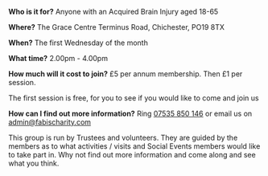 **Who is it for?** Anyone with an Acquired Brain Injury aged 18-65

**Where?** The Grace Centre Terminus Road, Chichester, PO19 8TX

**When?** The first Wednesday of the month

**What time?** 2.00pm - 4.00pm

**How much will it cost to join?** £5 per annum membership. Then £1 per session.

The first session is free, for you to see if you would like to come and join us

**How can I find out more information?** Ring [07535 850 146](tel:07535850146) or email us on [admin@fabischarity.com](mailto:admin@fabischarity.com)

This group is run by Trustees and volunteers. They are guided by the members as to what activities / visits and Social Events members would like to take part in. Why not find out more information and come along and see what you think.
